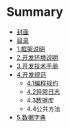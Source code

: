 # Summary

* [封面](README.md)
* [目录](chapter1.md)
* [1.框架说明](1kuang-jia-shuo-ming.md)
* [2.开发环境说明](2kai-fa-huan-jing-shuo-ming.md)
* [3.开发技术手册](3kai-fa-ji-zhu-shou-ce.md)
* [4.开发规范](4kai-fa-gui-fan.md)
  * [4.1编程规约](4kai-fa-gui-fan/41bian-cheng-gui-yue.md)
  * [4.2异常日志](4kai-fa-gui-fan/42yi-chang-ri-zhi.md)
  * 4.3数据库
  * 4.4公共方法
* [5.数据字典](5shu-ju-zi-dian.md)

